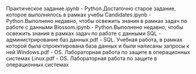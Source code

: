 Практическое задание.ipynb - Python.Достаточно старое задание, которое выполнялось в рамках учебы
Candidates.ipynb - Python.Выполнено недавно, чтобы освежить знания в рамках задач по работе с данными
Blossom.ipynb - Python.Выполнено недавно, чтобы освежить знания в рамках задач по работе с данными
SQL - администрирование баз данных.pdf - SQL. Учебная работа, в рамках которой была спроектирована база данных и были написаны запросы к ней
Windows.pdf - OS. Лабораторная работа по защите в операционных системах
Linux.pdf - OS. Лабораторная работа по защите в операционных системах
